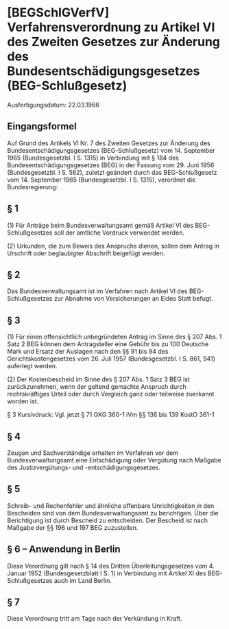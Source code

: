 # [BEGSchlGVerfV] Verfahrensverordnung zu Artikel VI des Zweiten Gesetzes zur Änderung des Bundesentschädigungsgesetzes (BEG-Schlußgesetz)

Ausfertigungsdatum: 22.03.1966

 

## Eingangsformel

Auf Grund des Artikels VI Nr. 7 des Zweiten Gesetzes zur Änderung des Bundesentschädigungsgesetzes (BEG-Schlußgesetz) vom 14. September 1965 (Bundesgesetzbl. I S. 1315) in Verbindung mit § 184 des Bundesentschädigungsgesetzes (BEG) in der Fassung vom 29. Juni 1956 (Bundesgesetzbl. I S. 562), zuletzt geändert durch das BEG-Schlußgesetz vom 14. September 1965 (Bundesgesetzbl. I S. 1315), verordnet die Bundesregierung:


## § 1

(1) Für Anträge beim Bundesverwaltungsamt gemäß Artikel VI des BEG-Schlußgesetzes soll der amtliche Vordruck verwendet werden.

(2) Urkunden, die zum Beweis des Anspruchs dienen, sollen dem Antrag in Urschrift oder beglaubigter Abschrift beigefügt werden.


## § 2

Das Bundesverwaltungsamt ist im Verfahren nach Artikel VI des BEG-Schlußgesetzes zur Abnahme von Versicherungen an Eides Statt befugt.


## § 3

(1) Für einen offensichtlich unbegründeten Antrag im Sinne des § 207 Abs. 1 Satz 2 BEG können dem Antragsteller eine Gebühr bis zu 100 Deutsche Mark und Ersatz der Auslagen nach den §§ 91 bis 94 des Gerichtskostengesetzes vom 26. Juli 1957 (Bundesgesetzbl. I S. 861, 941) auferlegt werden.

(2) Der Kostenbescheid im Sinne des § 207 Abs. 1 Satz 3 BEG ist zurückzunehmen, wenn der geltend gemachte Anspruch durch rechtskräftiges Urteil oder durch Vergleich ganz oder teilweise zuerkannt worden ist.

§ 3 Kursivdruck: Vgl. jetzt § 71 GKG 360-1 iVm §§ 136 bis 139 KostO 361-1


## § 4

Zeugen und Sachverständige erhalten im Verfahren vor dem Bundesverwaltungsamt eine Entschädigung oder Vergütung nach Maßgabe des Justizvergütungs- und -entschädigungsgesetzes.


## § 5

Schreib- und Rechenfehler und ähnliche offenbare Unrichtigkeiten in den Bescheiden sind von dem Bundesverwaltungsamt zu berichtigen. Über die Berichtigung ist durch Bescheid zu entscheiden. Der Bescheid ist nach Maßgabe der §§ 196 und 197 BEG zuzustellen.


## § 6 – Anwendung in Berlin

Diese Verordnung gilt nach § 14 des Dritten Überleitungsgesetzes vom 4. Januar 1952 (Bundesgesetzblatt I S. 1) in Verbindung mit Artikel XI des BEG-Schlußgesetzes auch im Land Berlin.


## § 7

Diese Verordnung tritt am Tage nach der Verkündung in Kraft.

